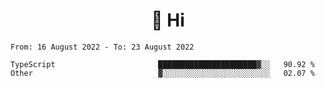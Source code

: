 <h1 align="center">👋 Hi</h1>
<!-- <h3 align="center">An enthusiastic frontend developer</h3> -->

<!--START_SECTION:waka-->

```text
From: 16 August 2022 - To: 23 August 2022

TypeScript                       ██████████████████████▓░░   90.92 %
Other                            ▓░░░░░░░░░░░░░░░░░░░░░░░░   02.07 %
```

<!--END_SECTION:waka-->
